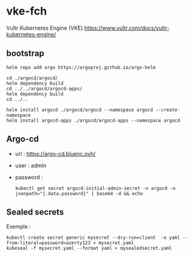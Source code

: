 # vke-fch
Vultr Kubernetes Engine (VKE) https://www.vultr.com/docs/vultr-kubernetes-engine/

## bootstrap
```
helm repo add argo https://argoproj.github.io/argo-helm

cd ./argocd/argocd/
helm dependency build
cd ../../argocd/argocd-apps/
helm dependency build
cd ../..

helm install argocd ./argocd/argocd --namespace argocd --create-namespace
helm install argocd-apps ./argocd/argocd-apps --namespace argocd
```

## Argo-cd
* url : https://argo-cd.bluenc.ovh/
* user : admin
* password :

    ```
    kubectl get secret argocd-initial-admin-secret -n argocd -o jsonpath="{.data.password}" | base64 -d && echo
    ```

## Sealed secrets
Exemple :
```
kubectl create secret generic mysecret --dry-run=client  -o yaml --from-literal=password=azerty123 > mysecret.yaml
kubeseal -f mysecret.yaml --format yaml > mysealedsecret.yaml
```